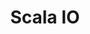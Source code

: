 ---
title: Scala IO
logo: /resources/img/scalaio.png
location: Paris
description: "The annual Scala.IO conference is a place where people can see how others are using Scala language or functional programming languages to solve real world problems"
start: 24 October 2013
end: 25 October 2013
link-out: http://scala.io/
---